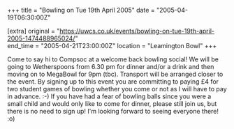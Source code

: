 +++
title = "Bowling on Tue 19th April 2005"
date = "2005-04-19T06:30:00Z"

[extra]
original = "https://uwcs.co.uk/events/bowling-on-tue-19th-april-2005-1474488965024/"    
end_time = "2005-04-21T23:00:00Z"
location = "Leamington Bowl"
+++

Come to say hi to Compsoc at a welcome back bowling social\! We will be going to Wetherspoons from 6.30 pm for dinner and/or a drink and then moving on to MegaBowl for 9pm (tbc). Transport will be arranged closer to the event. By signing up to this event you are committing to paying £4 for two student games of bowling whether you come or not as I will have to pay in advance. :-) If you have had a fear of bowling balls since you were a small child and would only like to come for dinner, please still join us, but there is no need to sign up\! I'm looking forward to seeing everyone there\! :o)

